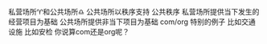 私营场所♈︎和公共场所♎︎
公共场所以秩序支持 公共秩序
私营场所提供当下发生的经营项目为基础
公共场所提供非当下项目为基础
com/org
特别的例子 比如交通设施 比如安检 你说算com还是org呢？
